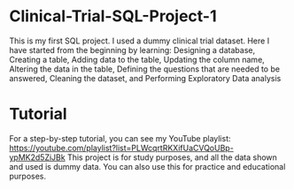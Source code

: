 # Clinical-Trial-SQL-Project-1
This is my first SQL project. I used a dummy clinical trial dataset. Here I have started from the beginning by learning: Designing a database, Creating a table, Adding data to the table, Updating the column name, Altering the data in the table, Defining the questions that are needed to be answered, Cleaning the dataset, and Performing Exploratory Data analysis
# Tutorial
For a step-by-step tutorial, you can see my YouTube playlist: https://youtube.com/playlist?list=PLWcqrtRKXifUaCVQoUBp-ypMK2d5ZiJBk
This project is for study purposes, and all the data shown and used is dummy data. You can also use this for practice and educational purposes.
